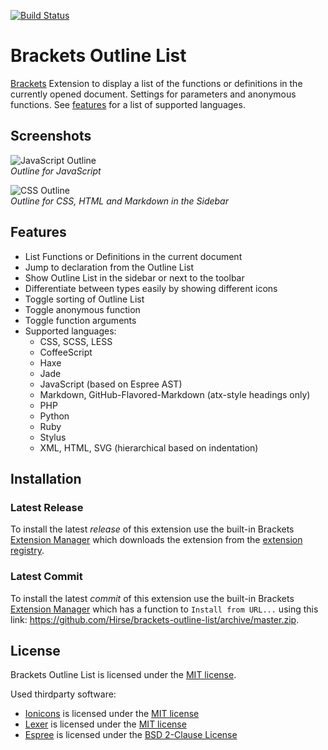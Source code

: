 [![Build Status](https://travis-ci.org/Hirse/brackets-outline-list.svg?branch=master)](https://travis-ci.org/Hirse/brackets-outline-list)

# Brackets Outline List
[Brackets][Brackets] Extension to display a list of the functions or definitions in the currently opened document. Settings for parameters and anonymous functions. See [features](#features) for a list of supported languages.

## Screenshots
![JavaScript Outline](https://raw.githubusercontent.com/Hirse/brackets-outline-list/master/screenshots/outline.png)  
*Outline for JavaScript*

![CSS Outline](https://raw.githubusercontent.com/Hirse/brackets-outline-list/master/screenshots/outline-sidebar.png)  
*Outline for CSS, HTML and Markdown in the Sidebar*

## Features
* List Functions or Definitions in the current document
* Jump to declaration from the Outline List
* Show Outline List in the sidebar or next to the toolbar
* Differentiate between types easily by showing different icons
* Toggle sorting of Outline List
* Toggle anonymous function
* Toggle function arguments
* Supported languages:
    * CSS, SCSS, LESS
    * CoffeeScript
    * Haxe
    * Jade
    * JavaScript (based on Espree AST)
    * Markdown, GitHub-Flavored-Markdown (atx-style headings only)
    * PHP
    * Python
    * Ruby
    * Stylus
    * XML, HTML, SVG (hierarchical based on indentation)

## Installation
### Latest Release
To install the latest _release_ of this extension use the built-in Brackets [Extension Manager][Brackets Extension Manager] which downloads the extension from the [extension registry][Brackets Extension Registry].

### Latest Commit
To install the latest _commit_ of this extension use the built-in Brackets [Extension Manager][Brackets Extension Manager] which has a function to `Install from URL...` using this link: https://github.com/Hirse/brackets-outline-list/archive/master.zip.

## License
Brackets Outline List is licensed under the [MIT license][MIT].  

Used thirdparty software:
* [Ionicons][Ionicons] is licensed under the [MIT license][MIT]
* [Lexer][Lexer] is licensed under the [MIT license][MIT]
* [Espree][Espree] is licensed under the [BSD 2-Clause License][BSD-2-Clause]


[Brackets]: http://brackets.io
[Brackets Extension Manager]: https://github.com/adobe/brackets/wiki/Brackets-Extensions
[Brackets Extension Registry]: https://brackets-registry.aboutweb.com

[Ionicons]: http://ionicons.com
[Lexer]: https://github.com/aaditmshah/lexer
[Espree]: https://github.com/eslint/espree

[MIT]: http://opensource.org/licenses/MIT
[BSD-2-Clause]: https://opensource.org/licenses/BSD-2-Clause
